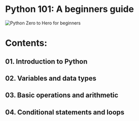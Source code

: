 # Python 101: A beginners guide
![Python Zero to Hero for beginners](https://github.com/shaik-basha-kbr/python-for-beginners/assets/149929179/a45eda1c-3726-41ad-b545-ef7dc0b953e9)

# Contents:
## 01. Introduction to Python
## 02. Variables and data types
## 03. Basic operations and arithmetic
## 04. Conditional statements and loops
